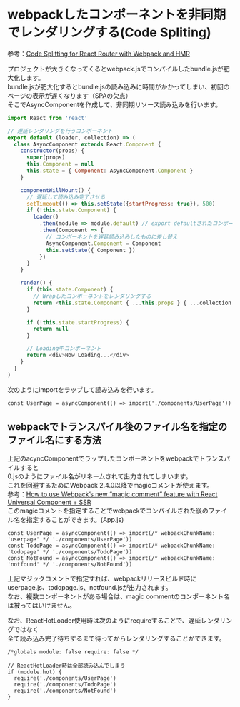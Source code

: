 # webpackしたコンポーネントを非同期でレンダリングする(Code Spliting)
参考：[Code Splitting for React Router with Webpack and HMR](https://hackernoon.com/code-splitting-for-react-router-with-webpack-and-hmr-bb509968e86f)  

プロジェクトが大きくなってくるとwebpack.jsでコンパイルしたbundle.jsが肥大化します。  
bundle.jsが肥大化するとbundle.jsの読み込みに時間がかかってしまい、初回のページの表示が遅くなります（SPAの欠点）  
そこでAsyncComponentを作成して、非同期リソース読み込みを行います。  

``` asyncComponent.js
import React from 'react'

// 遅延レンダリングを行うコンポーネント
export default (loader, collection) => (
  class AsyncComponent extends React.Component {
    constructor(props) {
      super(props)
      this.Component = null
      this.state = { Component: AsyncComponent.Component }
    }

    componentWillMount() {
      // 遅延して読み込み完了させる
      setTimeout(() => this.setState({startProgress: true}), 500)
      if (!this.state.Component) {
        loader()
          .then(module => module.default) // export defaultされたコンポーネント
          .then(Component => {
            // コンポーネントを遅延読み込みしたものに差し替え
            AsyncComponent.Component = Component
            this.setState({ Component })
          })
      }
    }

    render() {
      if (this.state.Component) {
        // Wrapしたコンポーネントをレンダリングする
        return <this.state.Component { ...this.props } { ...collection } />
      }

      if (!this.state.startProgress) {
        return null
      }

      // Loading中コンポーネント
      return <div>Now Loading...</div>
    }
  }
)
```

次のようにimportをラップして読み込みを行います。

```
const UserPage = asyncComponent(() => import('./components/UserPage'))
```

## webpackでトランスパイル後のファイル名を指定のファイル名にする方法
上記のacyncComponentでラップしたコンポーネントをwebpackでトランスパイルすると  
0.jsのようにファイル名がリネームされて出力されてしまいます。  
これを回避するためにWebpack 2.4.0以降でmagicコメントが使えます。  
参考：[How to use Webpack’s new “magic comment” feature with React Universal Component + SSR](https://medium.com/faceyspacey/how-to-use-webpacks-new-magic-comment-feature-with-react-universal-component-ssr-a38fd3e296a)  
このmagicコメントを指定することでwebpackでコンパイルされた後のファイル名を指定することができます。(App.js)  

```
const UserPage = asyncComponent(() => import(/* webpackChunkName: 'userpage' */ './components/UserPage'))
const TodoPage = asyncComponent(() => import(/* webpackChunkName: 'todopage' */ './components/TodoPage'))
const NotFound = asyncComponent(() => import(/* webpackChunkName: 'notfound' */ './components/NotFound'))
```

上記マジックコメントで指定すれば、webpackリリースビルド時に  
userpage.js、todopage.js、notfound.jsが出力されます。  
なお、複数コンポーネントがある場合は、magic commentのコンポーネント名は被ってはいけません。  

なお、ReactHotLoader使用時は次のようにrequireすることで、遅延レンダリングではなく  
全て読み込み完了待ちするまで待ってからレンダリングすることができます。  

```
/*globals module: false require: false */

// ReactHotLoader時は全部読み込んでしまう
if (module.hot) {
  require('./components/UserPage')
  require('./components/TodoPage')
  require('./components/NotFound')
}
```